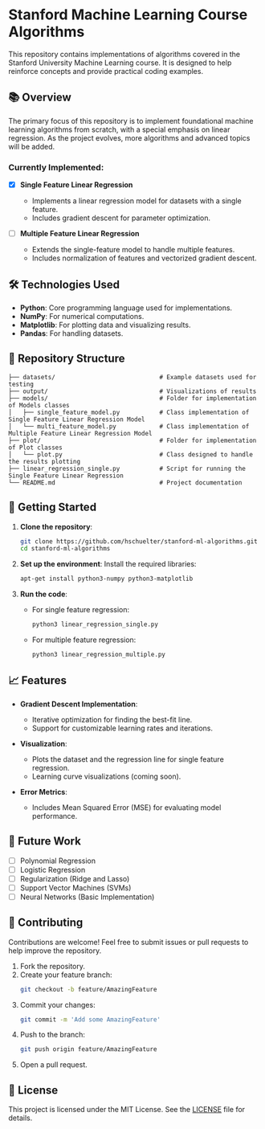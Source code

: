 # Stanford Machine Learning Course Algorithms

This repository contains implementations of algorithms covered in the Stanford University Machine Learning course. It is designed to help reinforce concepts and provide practical coding examples.

## 📚 Overview

The primary focus of this repository is to implement foundational machine learning algorithms from scratch, with a special emphasis on linear regression. As the project evolves, more algorithms and advanced topics will be added.

### Currently Implemented:

- [x] **Single Feature Linear Regression**
  - Implements a linear regression model for datasets with a single feature.
  - Includes gradient descent for parameter optimization.

- [ ] **Multiple Feature Linear Regression**
  - Extends the single-feature model to handle multiple features.
  - Includes normalization of features and vectorized gradient descent.

## 🛠️ Technologies Used

- **Python**: Core programming language used for implementations.
- **NumPy**: For numerical computations.
- **Matplotlib**: For plotting data and visualizing results.
- **Pandas**: For handling datasets.

## 📂 Repository Structure

```
├── datasets/                             # Example datasets used for testing
├── output/                               # Visualizations of results
├── models/                               # Folder for implementation of Models classes
│   ├── single_feature_model.py           # Class implementation of Single Feature Linear Regression Model 
│   └── multi_feature_model.py            # Class implementation of Multiple Feature Linear Regression Model 
├── plot/                                 # Folder for implementation of Plot classes 
│   └── plot.py                           # Class designed to handle the results plotting
├── linear_regression_single.py           # Script for running the Single Feature Linear Regression 
└── README.md                             # Project documentation
```

## 🚀 Getting Started

1. **Clone the repository**:
   ```bash
   git clone https://github.com/hschuelter/stanford-ml-algorithms.git
   cd stanford-ml-algorithms
   ```

2. **Set up the environment**:
   Install the required libraries:
   ```bash
   apt-get install python3-numpy python3-matplotlib
   ```

3. **Run the code**:
   - For single feature regression:
     ```bash
     python3 linear_regression_single.py
     ```
   - For multiple feature regression:
     ```bash
     python3 linear_regression_multiple.py
     ```

## 📈 Features

- **Gradient Descent Implementation**:
  - Iterative optimization for finding the best-fit line.
  - Support for customizable learning rates and iterations.

- **Visualization**:
  - Plots the dataset and the regression line for single feature regression.
  - Learning curve visualizations (coming soon).

- **Error Metrics**:
  - Includes Mean Squared Error (MSE) for evaluating model performance.

## 🌟 Future Work

- [ ] Polynomial Regression
- [ ] Logistic Regression
- [ ] Regularization (Ridge and Lasso)
- [ ] Support Vector Machines (SVMs)
- [ ] Neural Networks (Basic Implementation)

## 🤝 Contributing

Contributions are welcome! Feel free to submit issues or pull requests to help improve the repository.

1. Fork the repository.
2. Create your feature branch:
   ```bash
   git checkout -b feature/AmazingFeature
   ```
3. Commit your changes:
   ```bash
   git commit -m 'Add some AmazingFeature'
   ```
4. Push to the branch:
   ```bash
   git push origin feature/AmazingFeature
   ```
5. Open a pull request.

## 📄 License

This project is licensed under the MIT License. See the [LICENSE](LICENSE) file for details.
